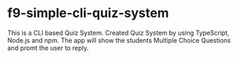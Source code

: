 # f9-simple-cli-quiz-system
This is a CLI based Quiz System.
Created Quiz System by using TypeScript, Node.js and npm.
The app will show the students Multiple Choice Questions and promt the user to reply.

